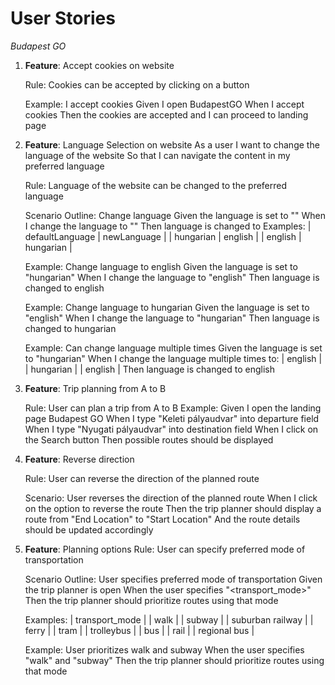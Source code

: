 # User Stories
_Budapest GO_

1. **Feature**: Accept cookies on website

    Rule: Cookies can be accepted by clicking on a button

    Example: I accept cookies
    Given I open BudapestGO
    When I accept cookies
    Then the cookies are accepted and I can proceed to landing page

2. **Feature**: Language Selection on website
    As a user
    I want to change the language of the website
    So that I can navigate the content in my preferred language

    Rule: Language of the website can be changed to the preferred language
 
   Scenario Outline: Change language
   Given the language is set to "<defaultLanguage>"
   When I change the language to "<newLanguage>"
   Then language is changed to <newLanguage>
   Examples:
   | defaultLanguage | newLanguage |
   | hungarian       | english     |
   | english         | hungarian   |

   Example: Change language to english
   Given the language is set to "hungarian"
   When I change the language to "english"
   Then language is changed to english

   Example: Change language to hungarian
   Given the language is set to "english"
   When I change the language to "hungarian"
   Then language is changed to hungarian

   Example: Can change language multiple times
   Given the language is set to "hungarian"
   When I change the language multiple times to:
   | english   |
   | hungarian |
   | english   |
   Then language is changed to english

3. **Feature**: Trip planning from A to B

   Rule: User can plan a trip from A to B
   Example:
   Given I open the landing page Budapest GO
   When I type "Keleti pályaudvar" into departure field
   When I type "Nyugati pályaudvar" into destination field
   When I click on the Search button
   Then possible routes should be displayed

4. **Feature**: Reverse direction

    Rule: User can reverse the direction of the planned route

   Scenario: User reverses the direction of the planned route
   When I click on the option to reverse the route
   Then the trip planner should display a route from "End Location" to "Start Location"
   And the route details should be updated accordingly

5. **Feature**: Planning options
    Rule: User can specify preferred mode of transportation
   
    Scenario Outline: User specifies preferred mode of transportation
    Given the trip planner is open
    When the user specifies "<transport_mode>"
    Then the trip planner should prioritize routes using that mode

    Examples:
    | transport_mode       |
    | walk                 |
    | subway               |
    | suburban railway     | 
    | ferry                |
    | tram                 |
    | trolleybus           |
    | bus                  |
    | rail                 |
    | regional bus         |

   Example: User prioritizes walk and subway
   When the user specifies "walk" and "subway"
   Then the trip planner should prioritize routes using that mode
